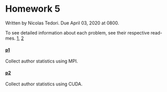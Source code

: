 # Homework 5
Written by Nicolas Tedori. Due April 03, 2020 at 0800.

To see detailed information about each problem, see their respective read-mes. [1](./p1/README.md), [2](./p2/README.md)

#### [p1](./p1)
Collect author statistics using MPI.

#### [p2](./p2)
Collect author statistics using CUDA.